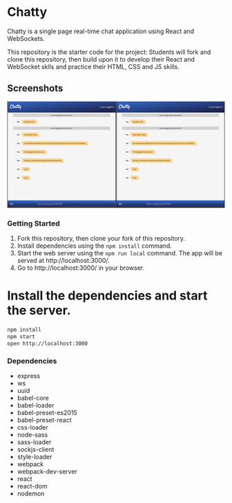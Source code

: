 Chatty
=====================

Chatty is a single page real-time chat application using React and WebSockets.

This repository is the starter code for the project: Students will fork and clone this repository, then build upon it to develop their React and WebSocket sklls and practice their HTML, CSS and JS skills.

## Screenshots

!["Screenshot of chatty messages"](https://github.com/S-Marks/chattyApp/blob/master/pictures/chatty-app.png)

### Getting Started

1. Fork this repository, then clone your fork of this repository.
2. Install dependencies using the `npm install` command.
3. Start the web server using the `npm run local` command. The app will be served at http://localhost:3000/.
4. Go to http://localhost:3000/ in your browser.


# Install the dependencies and start the server.

```
npm install
npm start
open http://localhost:3000
```

### Dependencies

* express
* ws
* uuid
* babel-core
* babel-loader
* babel-preset-es2015
* babel-preset-react
* css-loader
* node-sass
* sass-loader
* sockjs-client
* style-loader
* webpack
* webpack-dev-server
* react
* react-dom
* nodemon

